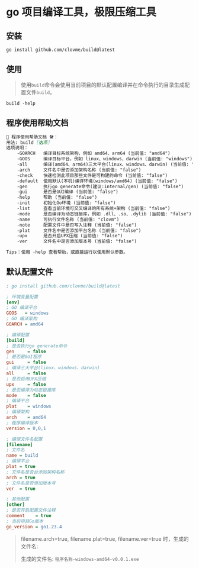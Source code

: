 # go 项目编译工具，极限压缩工具

## 安装

```shell
go install github.com/clovme/build@latest
```

## 使用

> 使用`build`命令会使用当前项目的默认配置编译并在命令执行的目录生成配置文件`build`。

```shell
build -help
````

## 程序使用帮助文档

```markdown
🧱 程序使用帮助文档 🛠️：
用法: build [选项]
选项说明：
    -GOARCH   编译目标系统架构，例如 amd64、arm64 (当前值: "amd64")
    -GOOS     编译目标平台，例如 linux、windows、darwin (当前值: "windows")
    -all      编译(amd64、arm64)三大平台(linux、windows、darwin) (当前值: "false")
    -arch     文件名中是否添加架构名称 (当前值: "false")
    -check    快速检测此项目那些文件是可构建的命令 (当前值: "false")
    -default  使用默认(本机)编译环境(windows/amd64) (当前值: "false")
    -gen      执行go generate命令(建议:internal/gen) (当前值: "false")
    -gui      是否是GUI编译 (当前值: "false")
    -help     帮助 (当前值: "false")
    -init     初始化Go环境 (当前值: "false")
    -list     查看当前环境可交叉编译的所有系统+架构 (当前值: "false")
    -mode     是否编译为动态链接库，例如 .dll、.so、.dylib (当前值: "false")
    -name     可执行文件名称 (当前值: "clovm")
    -note     配置文件中是否写入注释 (当前值: "false")
    -plat     文件名中是否添加平台名称 (当前值: "false")
    -upx      是否开启UPX压缩 (当前值: "false")
    -ver      文件名中是否添加版本号 (当前值: "false")

Tips：使用 -help 查看帮助，或直接运行以使用默认参数。
```

## 默认配置文件
```ini
; go install github.com/clovme/build@latest

; 环境变量配置
[env]
; GO 编译平台
GOOS   = windows
; GO 编译架构
GOARCH = amd64

; 编译配置
[build]
; 是否执行go generate命令
gen     = false
; 是否是GUI程序
gui     = false
; 编译三大平台(linux、windows、darwin)
all     = false
; 是否启用UPX压缩
upx     = false
; 是否编译为动态链接库
mode    = false
; 编译平台
plat    = windows
; 编译架构
arch    = amd64
; 程序编译版本
version = 0,0,1

; 编译文件名配置
[filename]
; 文件名
name = build
; 编译平台
plat = true
; 文件名是否台添加架构名称
arch = true
; 文件名是否添加版本号
ver  = true

; 其他配置
[other]
; 是否开启配置文件注释
comment    = true
; 当前项目Go版本
go_version = go1.23.4
```

> filename.arch=true, filename.plat=true, filename.ver=true 时，生成的文件名:
> 
> 生成的文件名: `程序名称-windows-amd64-v0.0.1.exe`